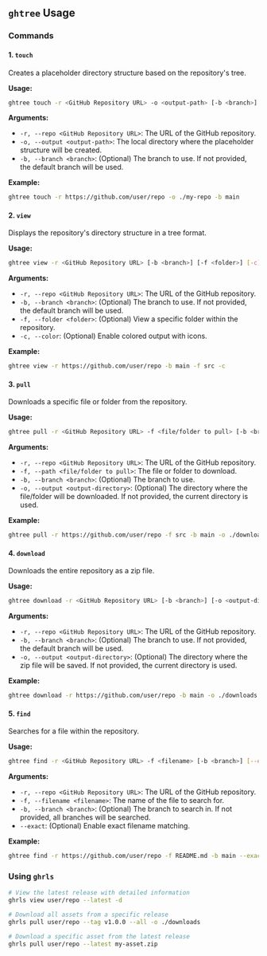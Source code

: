 ## `ghtree` Usage

### Commands

#### 1. `touch`
Creates a placeholder directory structure based on the repository's tree.

**Usage:**
```bash
ghtree touch -r <GitHub Repository URL> -o <output-path> [-b <branch>]
```

**Arguments:**
- `-r, --repo <GitHub Repository URL>`: The URL of the GitHub repository.
- `-o, --output <output-path>`: The local directory where the placeholder structure will be created.
- `-b, --branch <branch>`: (Optional) The branch to use. If not provided, the default branch will be used.

**Example:**
```bash
ghtree touch -r https://github.com/user/repo -o ./my-repo -b main
```

#### 2. `view`
Displays the repository's directory structure in a tree format.

**Usage:**
```bash
ghtree view -r <GitHub Repository URL> [-b <branch>] [-f <folder>] [-c]
```

**Arguments:**
- `-r, --repo <GitHub Repository URL>`: The URL of the GitHub repository.
- `-b, --branch <branch>`: (Optional) The branch to use. If not provided, the default branch will be used.
- `-f, --folder <folder>`: (Optional) View a specific folder within the repository.
- `-c, --color`: (Optional) Enable colored output with icons.

**Example:**
```bash
ghtree view -r https://github.com/user/repo -b main -f src -c
```

#### 3. `pull`
Downloads a specific file or folder from the repository.

**Usage:**
```bash
ghtree pull -r <GitHub Repository URL> -f <file/folder to pull> [-b <branch>] [-o <output-directory>]
```

**Arguments:**
- `-r, --repo <GitHub Repository URL>`: The URL of the GitHub repository.
- `-f, --path <file/folder to pull>`: The file or folder to download.
- `-b, --branch <branch>`: (Optional) The branch to use.
- `-o, --output <output-directory>`: (Optional) The directory where the file/folder will be downloaded. If not provided, the current directory is used.

**Example:**
```bash
ghtree pull -r https://github.com/user/repo -f src -b main -o ./downloads
```

#### 4. `download`
Downloads the entire repository as a zip file.

**Usage:**
```bash
ghtree download -r <GitHub Repository URL> [-b <branch>] [-o <output-directory>]
```

**Arguments:**
- `-r, --repo <GitHub Repository URL>`: The URL of the GitHub repository.
- `-b, --branch <branch>`: (Optional) The branch to use. If not provided, the default branch will be used.
- `-o, --output <output-directory>`: (Optional) The directory where the zip file will be saved. If not provided, the current directory is used.

**Example:**
```bash
ghtree download -r https://github.com/user/repo -b main -o ./downloads
```

#### 5. `find`
Searches for a file within the repository.

**Usage:**
```bash
ghtree find -r <GitHub Repository URL> -f <filename> [-b <branch>] [--exact]
```

**Arguments:**
- `-r, --repo <GitHub Repository URL>`: The URL of the GitHub repository.
- `-f, --filename <filename>`: The name of the file to search for.
- `-b, --branch <branch>`: (Optional) The branch to search in. If not provided, all branches will be searched.
- `--exact`: (Optional) Enable exact filename matching.

**Example:**
```bash
ghtree find -r https://github.com/user/repo -f README.md -b main --exact
```


### Using `ghrls`
```bash
# View the latest release with detailed information
ghrls view user/repo --latest -d

# Download all assets from a specific release
ghrls pull user/repo --tag v1.0.0 --all -o ./downloads

# Download a specific asset from the latest release
ghrls pull user/repo --latest my-asset.zip
```
